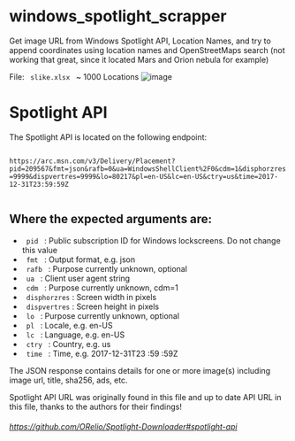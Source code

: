 # windows_spotlight_scrapper
Get image URL from Windows Spotlight API, Location Names, and try to append coordinates using location names and OpenStreetMaps search (not working that great, since it located Mars and Orion nebula for example)

File: <code> slike.xlsx </code> ~ 1000 Locations
![image](https://user-images.githubusercontent.com/29605484/136181686-ca9f53be-8708-4d4c-a38a-2572e7fb72e1.png)


# Spotlight API
The Spotlight API is located on the following endpoint:


 <code>
https://arc.msn.com/v3/Delivery/Placement?pid=209567&fmt=json&rafb=0&ua=WindowsShellClient%2F0&cdm=1&disphorzres=9999&dispvertres=9999&lo=80217&pl=en-US&lc=en-US&ctry=us&time=2017-12-31T23:59:59Z
 </code>


## Where the expected arguments are:
 
* <code>  pid </code> : Public subscription ID for Windows lockscreens. Do not change this value
* <code>  fmt </code> : Output format, e.g. json
* <code>  rafb </code> : Purpose currently unknown, optional
* <code>  ua </code> : Client user agent string
* <code>  cdm </code> : Purpose currently unknown, cdm=1
* <code>  disphorzres</code> : Screen width in pixels
* <code>  dispvertres</code> : Screen height in pixels
* <code>  lo </code> : Purpose currently unknown, optional
* <code>  pl </code> : Locale, e.g. en-US
* <code>  lc </code> : Language, e.g. en-US
* <code>  ctry </code> : Country, e.g. us
* <code>  time </code> : Time, e.g. 2017-12-31T23</code> :59</code> :59Z

The JSON response contains details for one or more image(s) including image url, title, sha256, ads, etc.

Spotlight API URL was originally found in this file and up to date API URL in this file, thanks to the authors for their findings!

###### https://github.com/ORelio/Spotlight-Downloader#spotlight-api
